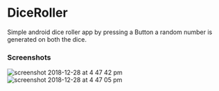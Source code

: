 # DiceRoller
Simple android dice roller app 
by pressing a Button a random number is generated on both the dice.

### Screenshots 

![screenshot 2018-12-28 at 4 47 42 pm](https://user-images.githubusercontent.com/30838645/50513950-35daac00-0ac1-11e9-8053-97e02272e6fc.png)
![screenshot 2018-12-28 at 4 47 05 pm](https://user-images.githubusercontent.com/30838645/50513988-5f93d300-0ac1-11e9-9f24-3ac719431ec8.png)
